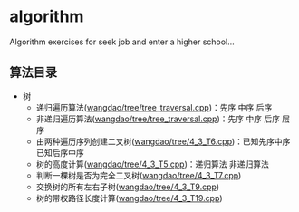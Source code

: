 # algorithm
Algorithm exercises for seek job and enter a higher school...


## 算法目录 ##

 - 树
    - 递归遍历算法([wangdao/tree/tree_traversal.cpp][1])：先序 中序 后序
    - 非递归遍历算法([wangdao/tree/tree_traversal.cpp][2])：先序 中序 后序 层序
    - 由两种遍历序列创建二叉树([wangdao/tree/4_3_T6.cpp][3])：已知先序中序 已知后序中序 
    - 树的高度计算([wangdao/tree/4_3_T5.cpp][4])：递归算法 非递归算法
    - 判断一棵树是否为完全二叉树([wangdao/tree/4_3_T7.cpp][5])
    - 交换树的所有左右子树([wangdao/tree/4_3_T9.cpp][6])
    - 树的带权路径长度计算([wangdao/tree/4_3_T19.cpp][7])


  [1]: https://github.com/BigFatBro/algorithm/blob/master/wangdao/tree/tree_traversal.cpp
  [2]: https://github.com/BigFatBro/algorithm/blob/master/wangdao/tree/tree_traversal.cpp
  [3]: https://github.com/BigFatBro/algorithm/blob/master/wangdao/tree/4_3_T6.cpp
  [4]: https://github.com/BigFatBro/algorithm/blob/master/wangdao/tree/4_3_T5.cpp
  [5]: https://github.com/BigFatBro/algorithm/blob/master/wangdao/tree/4_3_T7.cpp
  [6]: https://github.com/BigFatBro/algorithm/blob/master/wangdao/tree/4_3_T9.cpp
  [7]: https://github.com/BigFatBro/algorithm/blob/master/wangdao/tree/4_3_T19.cpp
